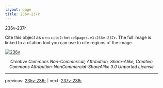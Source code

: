 ```yaml
---
layout: page
title: 236v-237r
---
```


236v-237r

Cite this object as `urn:cite2:hmt:e3pages.v1:236v-237r`.  The full image is linked to a citation tool you can use to cite regions of the image.

[![236v](http://www.homermultitext.org/iipsrv?IIIF=/project/homer/pyramidal/deepzoom/hmt/e3bifolio/v1/E3_236v_237r.tif/full/800,/0/default.jpg)](http://www.homermultitext.org/ict2/?urn=urn:cite2:hmt:e3bifolio.v1:E3_236v_237r) 

<p style="text-align: center; font-style: italic;">Creative Commons Non-Commerical, Attribution, Share-Alike, Creative Commons Attribution-NonCommercial-ShareAlike 3.0 Unported License</p>

---

previous: [235v-236r](../235v-236r/) | next: [237v-238r](../237v-238r/)